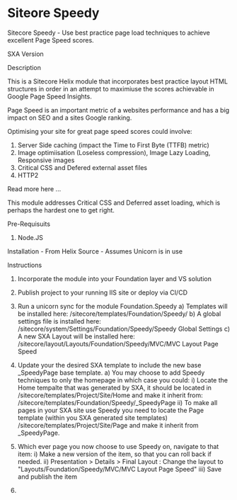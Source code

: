 # Siteore Speedy
Sitecore Speedy - Use best practice page load techniques to achieve excellent Page Speed scores.

SXA Version

Description

This is a Sitecore Helix module that incorporates best practice layout HTML structures in order in an attempt to maximiuse the scores achievable in Google Page Speed Insights.

Page Speed is an important metric of a websites performance and has a big impact on SEO and a sites Google ranking. 

Optimising your site for great page speed scores could involve:

1) Server Side caching  (impact the Time to First Byte (TTFB) metric)
2) Image optimiisation (Loseless compression), Image Lazy Loading, Responsive images
3) Critical CSS and Defered external asset files
4) HTTP2

Read more here ...

This module addresses Critical CSS and Deferred asset loading, which is perhaps the hardest one to get right. 

Pre-Requisuits 
1) Node.JS

Installation - From Helix Source - Assumes Unicorn is in use

Instructions
1) Incorporate the module into your Foundation layer and VS solution
2) Publish project to your running IIS site or deploy via CI/CD
3) Run a unicorn sync for the module Foundation.Speedy
	a) Templates will be installed here: /sitecore/templates/Foundation/Speedy/
	b) A global settings file is installed here:  /sitecore/system/Settings/Foundation/Speedy/Speedy Global Settings
	c) A new SXA Layout will be installed here: /sitecore/layout/Layouts/Foundation/Speedy/MVC/MVC Layout Page Speed
4) Update your the desired SXA template to include the new base _SpeedyPage base template.
   a) You may choose to add Speedy techniques to only the homepage in which case you could:
		i) Locate the Home tempalte that was generated by SXA, it should be located in /sitecore/templates/Project/Site/Home and make it inherit from:  /sitecore/templates/Foundation/Speedy/_SpeedyPage
		ii) To make all pages in your SXA site use Speedy you need to locate the Page template (within you SXA generated site templates) /sitecore/templates/Project/Site/Page and make it inherit from _SpeedyPage. 

5) Which ever page you now choose to use Speedy on, navigate to that item:
   i) Make a new version of the item, so that you can roll back if needed.
   ii) Presentation > Details > Final Layout :  Change the layout to "Layouts/Foundation/Speedy/MVC/MVC Layout Page Speed"
   iii) Save and publish the item

6) 


